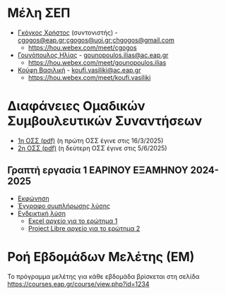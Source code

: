 # Μέλη ΣΕΠ

* [Γκόγκος Χρήστος](https://www.linkedin.com/in/christos-gogos-07a75bb) (συντονιστής)  - cgogos@eap.gr;cgogos@uoi.gr;chgogos@gmail.com
    * <https://hou.webex.com/meet/cgogos>
* [Γουνόπουλος Ηλίας](https://www.linkedin.com/in/eliasgounopoulos/) - gounopoulos.ilias@ac.eap.gr
    * <https://hou.webex.com/meet/gounopoulos.ilias>
* [Κούφη Βασιλική](https://www.linkedin.com/in/vassiliki-koufi-163a6512/) - koufi.vasiliki@ac.eap.gr
    * <https://hou.webex.com/meet/koufi.vasiliki>

# Διαφάνειες Ομαδικών Συμβουλευτικών Συναντήσεων

* [1η ΟΣΣ (pdf)](./resources/4/ΔΙΑΦΑΝΕΙΕΣ%201ΗΣ%20ΟΣΣ.pdf) (η πρώτη ΟΣΣ έγινε στις 16/3/2025)
* [2η ΟΣΣ (pdf)](./resources/4/ΔΙΑΦΑΝΕΙΕΣ%202ΗΣ%20ΟΣΣ.pdf) (η δεύτερη ΟΣΣ έγινε στις 5/6/2025)
<!-- * [3η ΟΣΣ (pdf)](./resources/3/ΔΙΑΦΑΝΕΙΕΣ%203ΗΣ%20ΟΣΣ.pdf) (η δεύτερη ΟΣΣ έγινε στις 30/11/2024) -->

## Γραπτή εργασία 1 ΕΑΡΙΝΟΥ ΕΞΑΜΗΝΟΥ 2024-2025

* [Εκφώνηση](./resources/4/spring_2024_2025_ge1.pdf)
* [Έγγραφο συμπλήρωσης λύσης](./resources/4/2024-25_DMD54_[toeponymosas]_GE1_[tmima].docx)
* [Ενδεικτική λύση](./resources/4/spring_2024_2025_ge1_sol.pdf)
    * [Excel αρχείο για το ερώτημα 1](./resources/4/spring_2024_2025_ge1_erotima1.xlsx)
    * [Project Libre αρχείο για το ερώτημα 2](./resources/4/spring_2024_2025_ge1_erotima2.pod)

<!-- 
<!-- ## Γραπτή εργασία 2 ΧΕΙΜΕΡΙΝΟΥ ΕΞΑΜΗΝΟΥ 2024-2025  -->
<!-- Η γραπτή εργασία 2 του τρέχοντος εξαμήνου ανακοινώθηκε στις 1/11/2024 -->
<!-- * [Εκφώνηση](./resources/3/fall_2024_2025_ge2.pdf)
* [Έγγραφο συμπλήρωσης λύσης](./resources/3/2024-25_DMD54_[toeponymosas]_GE2_[tmima].docx)
* [Ενδεικτική λύση](./resources/3/fall_2024_2025_ge2_sol.pdf) -->

<!-- ## Κουίζ προετοιμασίας για τη ΓΕ3 
<https://forms.gle/MvpACQUaNhgCwroT9> -->

# Ροή Εβδομάδων Μελέτης (ΕΜ)

Το πρόγραμμα μελέτης για κάθε εβδομάδα βρίσκεται στη σελίδα <https://courses.eap.gr/course/view.php?id=1234>